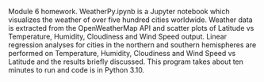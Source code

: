 Module 6 homework.  WeatherPy.ipynb is a Jupyter notebook which visualizes the weather of over five hundred cities worldwide.  Weather data is extracted from the OpenWeatherMap API and scatter plots of Latitude vs Temperature, Humidity, Cloudiness and Wind Speed output.  Linear regression analyses for cities in the northern and southern hemispheres are performed on Temperature, Humidity, Cloudiness and Wind Speed vs Latitude and the results briefly discussed.  This program takes about ten minutes to run and code is in Python 3.10.
